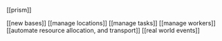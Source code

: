 [[prism]]

[[new bases]]
[[manage locations]]
[[manage tasks]]
[[manage workers]]
[[automate resource allocation, and transport]]
[[real world events]]
